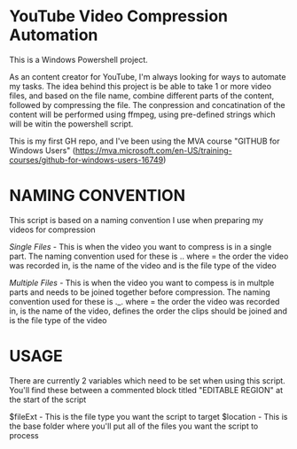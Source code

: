 # YouTube Video Compression Automation

This is a Windows Powershell project. 

As an content creator for YouTube, I'm always looking for ways to automate my tasks. The idea behind this project is be able to take 1 or more video files, and based on the file name, combine different parts of the content, followed by compressing the file. The conpression and concatination of the content will be performed using ffmpeg, using pre-defined strings which will be witin the powershell script.

This is my first GH repo, and I've been using the MVA course "GITHUB for Windows Users" (https://mva.microsoft.com/en-US/training-courses/github-for-windows-users-16749)

# NAMING CONVENTION

This script is based on a naming convention I use when preparing my videos for compression

_Single Files_ - This is when the video you want to compress is in a single part. The naming convention used for these is <number>.<filename>.<extension> where <number> = the order the video was recorded in, <filename> is the name of the video and <extension> is the file type of the video
  
_Multiple Files_ - This is when the video you want to compess is in multple parts and needs to be joined together before compression. The naming convention used for these is <number>.<filename>_<partNumber>.<extension> where <number> = the order the video was recorded in, <filename> is the name of the video, <partNumber> defines the order the clips should be joined and <extension> is the file type of the video 

# USAGE

There are currently 2 variables which need to be set when using this script. You'll find these between a commented block titled "EDITABLE REGION" at the start of the script

$fileExt - This is the file type you want the script to target
$location - This is the base folder where you'll put all of the files you want the script to process
